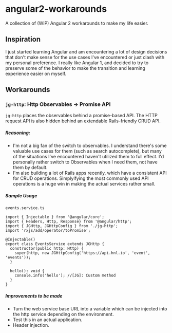 # angular2-workarounds
A collection of (WIP) Angular 2 workarounds to make my life easier.

## Inspiration
I just started learning Angular and am encountering a lot of design decisions that don't make sense for 
the use cases I've encountered or just clash with my personal preference. I really like Angular 1, and decided to try to preserve
some of the behavior to make the transition and learning experience easier on myself.


## Workarounds

### `jg-http`: Http Observables -> Promise API
`jg-http` places the observables behind a promise-based API. The HTTP request API is also hidden behind an extendable Rails-friendly CRUD API.

##### Reasoning:
* I'm not a big fan of the switch to observables. I understand there's some valuable use cases for them (such as search autocomplete), 
but many of the situations I've encountered haven't utilized them to full effect. I'd personally rather switch to Observables when I need them, not have them
by default. 
* I'm also building a lot of Rails apps recently, which have a consistent API for CRUD operations. Simplyifying the most commonly used 
API operations is a huge win in making the actual services rather small.

##### Sample Usage
`events.service.ts`
```
import { Injectable } from '@angular/core';
import { Headers, Http, Response} from '@angular/http';
import { JGHttp, JGHttpConfig } from './jg-http';
import 'rxjs/add/operator/toPromise';

@Injectable()
export class EventsService extends JGHttp {
  constructor(public http: Http) {
    super(http, new JGHttpConfig('https://api.hnl.io', 'event', 'events'));
  }

  hello(): void {
    console.info('hello'); //[JG]: Custom method
  }
}
```

##### Improvements to be made
* Turn the web service base URL into a variable which can be injected into the http service depending on the environment.
* Test this in an actual application.
* Header injection.
